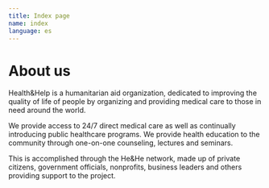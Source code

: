 ```yaml
---
title: Index page
name: index
language: es
---
```

# About us

Health&Help is a humanitarian aid organization, dedicated to improving the quality of life of people by organizing and providing medical care to those in need around the world.

We provide access to 24/7 direct medical care as well as continually introducing public healthcare programs. We provide health education to the community through one-on-one counseling, lectures and seminars.

This is accomplished through the He&He network, made up of private citizens, government officials, nonprofits, business leaders and others providing support to the project.
